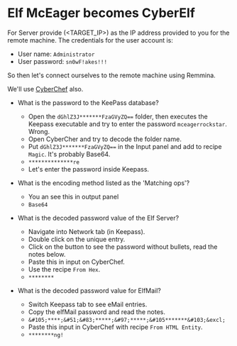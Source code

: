 # Elf McEager becomes CyberElf

For Server provide (<TARGET_IP>) as the IP address provided to you for the remote machine. The credentials for the user account is:

  - User name: `Administrator`
  - User password: `sn0wF!akes!!!`

So then let's connect ourselves to the remote machine using Remmina.

We'll use [CyberChef](https://gchq.github.io/CyberChef/) also.

- What is the password to the KeePass database?
	
	- Open the `dGhlZ3J*******FzaGVyZQ==` folder, then executes the Keepass executable and try to enter the password `mceagerrockstar`. Wrong.
	- Open CyberCher and try to decode the folder name.
	- Put `dGhlZ3J*******FzaGVyZQ==` in the Input panel and add to recipe `Magic`. It's probably Base64.
	- `**************re`
	- Let's enter the password inside Keepass.

- What is the encoding method listed as the 'Matching ops'?

	- You an see this in output panel
	- `Base64`

- What is the decoded password value of the Elf Server?

	- Navigate into Network tab (in Keepass).
	- Double click on the unique entry.
	- Click on the button to see the password without bullets, read the notes below.
	- Paste this in input on CyberChef.
	- Use the recipe `From Hex`.
	- `********`

- What is the decoded password value for ElfMail?

	- Switch Keepass tab to see eMail entries.
	- Copy the elfMail password and read the notes.
	- `&#105;****;&#51;&#83;*****;&#97;*****;&#105*******&#103;&excl;`
	- Paste this input in CyberChef with recipe `From HTML Entity`.
	- `********ng!`

